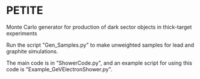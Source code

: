 # PETITE
 Monte Carlo generator for production of dark sector objects in thick-target experiments

Run the script "Gen_Samples.py" to make unweighted samples for lead and graphite simulations.

The main code is in "ShowerCode.py", and an example script for using this code is "Example_GeVElectronShower.py".
